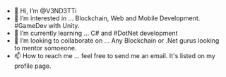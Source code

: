- 👋 Hi, I’m @V3ND3TTi
- 👀 I’m interested in ... Blockchain, Web and Mobile Development. #GameDev with Unity.
- 🌱 I’m currently learning ... C# and #DotNet development
- 💞️ I’m looking to collaborate on ... Any Blockchain or .Net gurus looking to mentor somoeone.
- 📫 How to reach me ... feel free to send me an email. It's listed on my profile page.

<!---
V3ND3TTi/V3ND3TTi is a ✨ special ✨ repository because its `README.md` (this file) appears on your GitHub profile.
You can click the Preview link to take a look at your changes.
--->
